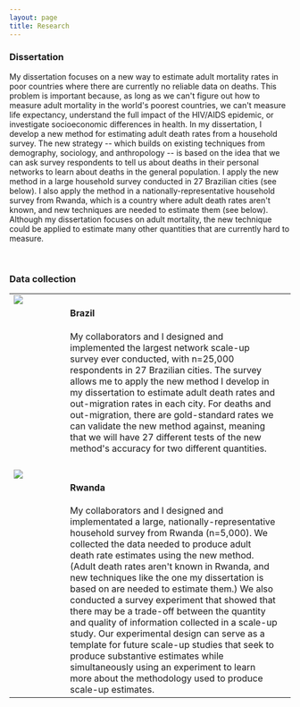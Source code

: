 ```yaml
---
layout: page
title: Research
---
```


### Dissertation

My dissertation focuses on a new way to estimate adult mortality rates in poor
countries where there are currently no reliable data on deaths. This problem is
important because, as long as we can't figure out how to measure adult
mortality in the world's poorest countries, we can't measure life expectancy,
understand the full impact of the HIV/AIDS epidemic, or investigate
socioeconomic differences in health. In my dissertation, I develop a new method
for estimating adult death rates from a household survey. The new strategy --
which builds on existing techniques from demography, sociology, and
anthropology -- is based on the idea that we can ask survey respondents to tell
us about deaths in their personal networks to learn about deaths in the general
population. I apply the new method in a large household survey conducted in 27
Brazilian cities (see below). I also apply the method in a
nationally-representative household survey from Rwanda, which is a
country where adult death rates aren't known, and new techniques are needed
to estimate them (see below). Although my dissertation focuses on adult mortality, the new 
technique could be applied to estimate many other quantities that are currently
hard to measure.

&nbsp;

### Data collection

<table width="100%">
<tr>
 <td style="width:20%; padding-right:10px; vertical-align:top;">
<img src="{{ BASE_PATH }}/assets/images/flag-brazil.png">
 </td>
<td valign='top'>
 <h4>Brazil</h4> 
My collaborators and I designed and implemented the largest network scale-up
survey ever conducted, with n=25,000 respondents in 27 Brazilian cities. The
survey allows me to apply the new method I develop in my dissertation to
estimate adult death rates and out-migration rates in each city.
For deaths and out-migration, there are gold-standard rates we can validate the
new method against, meaning that we will have 27 different tests of the new
method's accuracy for two different quantities.
  </td>
</tr>
<tr>
 <td style="colspan:2">
 <p>
 </td>
</tr>
<tr>
 <td style="padding-right:10px; vertical-align:top;">
  <img src="{{ BASE_PATH }}/assets/images/flag-rwanda.png">
 </td>
<td>
<h4>Rwanda</h4> 
My collaborators and I designed and implementated a large,
nationally-representative household survey from Rwanda (n=5,000). We collected
the data needed to produce adult death rate estimates using the new method.
(Adult death rates aren't known in Rwanda, and new techniques like the one my
dissertation is based on are needed to estimate them.) We also conducted a
survey experiment that showed that there may be a trade-off between the
quantity and quality of information collected in a scale-up study. Our
experimental design can serve as a template for future scale-up studies that
seek to produce substantive estimates while simultaneously using an experiment
to learn more about the methodology used to produce scale-up estimates.
</td>
<td>
</td>
</tr>
</table>

